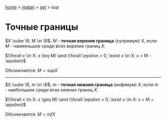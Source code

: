 [home](../../../) > [matan](../../) > [set](../) > sup

# Точные границы

$X \sube \R, M \in \R$, $M$ - **точная верхняя граница** (супремум) $X$, если $M$ - наименьшее среди всех верхних границ $X$.

$(\forall x \in X: x \leq M) \and (\forall \epsilon > 0,  \exist x \in X: x > M - \epsilon)$

Обозначается: $M = supX$ 

-----

$X \sube \R, m \in \R$, $m$ - **точная нижняя граница** (инфимум) $X$, если $m$ - наибольшее среди всех нижних границ $X$.

$(\forall x \in X: x \geq M) \and (\forall \epsilon > 0,  \exist x \in X: x < M + \epsilon)$

Обозначается: $M = infX$ 